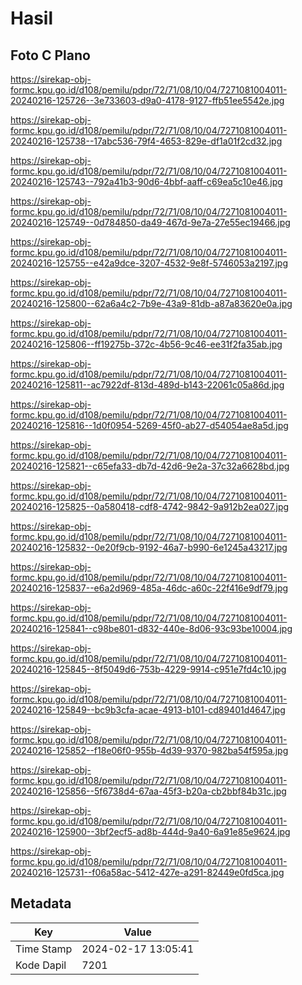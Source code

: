 # Hasil

## Foto C Plano

https://sirekap-obj-formc.kpu.go.id/d108/pemilu/pdpr/72/71/08/10/04/7271081004011-20240216-125726--3e733603-d9a0-4178-9127-ffb51ee5542e.jpg

https://sirekap-obj-formc.kpu.go.id/d108/pemilu/pdpr/72/71/08/10/04/7271081004011-20240216-125738--17abc536-79f4-4653-829e-df1a01f2cd32.jpg

https://sirekap-obj-formc.kpu.go.id/d108/pemilu/pdpr/72/71/08/10/04/7271081004011-20240216-125743--792a41b3-90d6-4bbf-aaff-c69ea5c10e46.jpg

https://sirekap-obj-formc.kpu.go.id/d108/pemilu/pdpr/72/71/08/10/04/7271081004011-20240216-125749--0d784850-da49-467d-9e7a-27e55ec19466.jpg

https://sirekap-obj-formc.kpu.go.id/d108/pemilu/pdpr/72/71/08/10/04/7271081004011-20240216-125755--e42a9dce-3207-4532-9e8f-5746053a2197.jpg

https://sirekap-obj-formc.kpu.go.id/d108/pemilu/pdpr/72/71/08/10/04/7271081004011-20240216-125800--62a6a4c2-7b9e-43a9-81db-a87a83620e0a.jpg

https://sirekap-obj-formc.kpu.go.id/d108/pemilu/pdpr/72/71/08/10/04/7271081004011-20240216-125806--ff19275b-372c-4b56-9c46-ee31f2fa35ab.jpg

https://sirekap-obj-formc.kpu.go.id/d108/pemilu/pdpr/72/71/08/10/04/7271081004011-20240216-125811--ac7922df-813d-489d-b143-22061c05a86d.jpg

https://sirekap-obj-formc.kpu.go.id/d108/pemilu/pdpr/72/71/08/10/04/7271081004011-20240216-125816--1d0f0954-5269-45f0-ab27-d54054ae8a5d.jpg

https://sirekap-obj-formc.kpu.go.id/d108/pemilu/pdpr/72/71/08/10/04/7271081004011-20240216-125821--c65efa33-db7d-42d6-9e2a-37c32a6628bd.jpg

https://sirekap-obj-formc.kpu.go.id/d108/pemilu/pdpr/72/71/08/10/04/7271081004011-20240216-125825--0a580418-cdf8-4742-9842-9a912b2ea027.jpg

https://sirekap-obj-formc.kpu.go.id/d108/pemilu/pdpr/72/71/08/10/04/7271081004011-20240216-125832--0e20f9cb-9192-46a7-b990-6e1245a43217.jpg

https://sirekap-obj-formc.kpu.go.id/d108/pemilu/pdpr/72/71/08/10/04/7271081004011-20240216-125837--e6a2d969-485a-46dc-a60c-22f416e9df79.jpg

https://sirekap-obj-formc.kpu.go.id/d108/pemilu/pdpr/72/71/08/10/04/7271081004011-20240216-125841--c98be801-d832-440e-8d06-93c93be10004.jpg

https://sirekap-obj-formc.kpu.go.id/d108/pemilu/pdpr/72/71/08/10/04/7271081004011-20240216-125845--8f5049d6-753b-4229-9914-c951e7fd4c10.jpg

https://sirekap-obj-formc.kpu.go.id/d108/pemilu/pdpr/72/71/08/10/04/7271081004011-20240216-125849--bc9b3cfa-acae-4913-b101-cd89401d4647.jpg

https://sirekap-obj-formc.kpu.go.id/d108/pemilu/pdpr/72/71/08/10/04/7271081004011-20240216-125852--f18e06f0-955b-4d39-9370-982ba54f595a.jpg

https://sirekap-obj-formc.kpu.go.id/d108/pemilu/pdpr/72/71/08/10/04/7271081004011-20240216-125856--5f6738d4-67aa-45f3-b20a-cb2bbf84b31c.jpg

https://sirekap-obj-formc.kpu.go.id/d108/pemilu/pdpr/72/71/08/10/04/7271081004011-20240216-125900--3bf2ecf5-ad8b-444d-9a40-6a91e85e9624.jpg

https://sirekap-obj-formc.kpu.go.id/d108/pemilu/pdpr/72/71/08/10/04/7271081004011-20240216-125731--f06a58ac-5412-427e-a291-82449e0fd5ca.jpg


## Metadata

| Key        | Value               |
| ---------- | ------------------- |
| Time Stamp | 2024-02-17 13:05:41 |
| Kode Dapil | 7201                |



